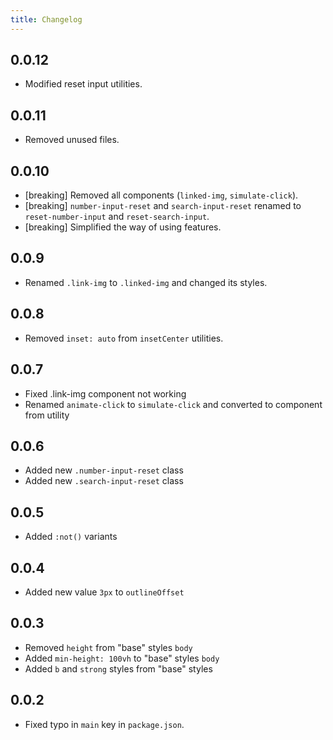 ```yaml
---
title: Changelog
---
```


## 0.0.12
- Modified reset input utilities.

## 0.0.11
- Removed unused files.

## 0.0.10
- [breaking] Removed all components (`linked-img`, `simulate-click`).
- [breaking] `number-input-reset` and `search-input-reset` renamed to `reset-number-input` and `reset-search-input`.
- [breaking] Simplified the way of using features.

## 0.0.9
- Renamed `.link-img` to `.linked-img` and changed its styles.

## 0.0.8
- Removed `inset: auto` from `insetCenter` utilities.

## 0.0.7
- Fixed .link-img component not working
- Renamed `animate-click` to `simulate-click` and converted to component from utility

## 0.0.6
- Added new `.number-input-reset` class
- Added new `.search-input-reset` class

## 0.0.5
- Added `:not()` variants

## 0.0.4
- Added new value `3px` to `outlineOffset`

## 0.0.3
- Removed `height` from "base" styles `body`
- Added `min-height: 100vh` to "base" styles `body`
- Added `b` and `strong` styles from "base" styles

## 0.0.2
- Fixed typo in `main` key in `package.json`.
